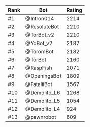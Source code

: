 Rank|Bot|Rating
---|---|---
#1|@Intron014|2214
#2|@ResoluteBot|2210
#3|@TorBot_v2|2210
#4|@YoBot_v2|2187
#5|@ToromBot|2182
#6|@TorBot|2160
#7|@RaspFish|2071
#8|@OpeningsBot|1809
#9|@FataliiBot|1567
#10|@Demolito_L6|1268
#11|@Demolito_L5|1054
#12|@Demolito_L4|924
#13|@pawnrobot|609

